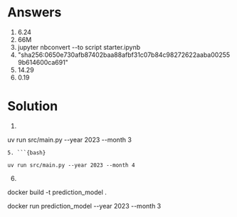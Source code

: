 # Answers

1. 6.24
2. 66M
3. jupyter nbconvert --to script starter.ipynb
4. "sha256:0650e730afb87402baa88afbf31c07b84c98272622aaba002559b614600ca691"
5. 14.29
6. 0.19

# Solution

1. ```{bash}

uv run src/main.py --year 2023 --month 3

```
5. ```{bash}

uv run src/main.py --year 2023 --month 4

```
6. ```{bash}

docker build -t prediction_model .

docker run prediction_model --year 2023 --month 3

```

